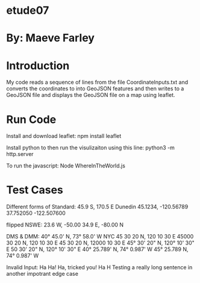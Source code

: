 # etude07
# By: Maeve Farley

# Introduction
My code reads a sequence of lines from the file CoordinateInputs.txt and converts the coordinates to into GeoJSON features and then writes to a GeoJSON file and displays the GeoJSON file on a map using leaflet. 

# Run Code 
Install and download leaflet:
npm install leaflet

Install python to then run the visulizaiton using this line:
python3 -m http.server

To run the javascript:
Node WhereInTheWorld.js

# Test Cases 
Different forms of Standard:
45.9 S, 170.5 E Dunedin
45.1234, -120.56789
37.752050 -122.507600

flipped NSWE:
23.6 W, -50.00
34.9 E, -80.00 N

DMS & DMM:
40° 45.0' N, 73° 58.0' W NYC
45 30 20 N, 120 10 30 E
45000 30 20 N, 120 10 30 E
45 30 20 N, 12000 10 30 E
45° 30' 20" N, 120° 10' 30" E
50 30' 20" N, 120° 10' 30" E
40° 25.789' N, 74° 0.987' W
45° 25.789 N, 74° 0.987' W

Invalid Input:
Ha Ha!
Ha, tricked you!
Ha
H
Testing a really long sentence in another impotrant edge case